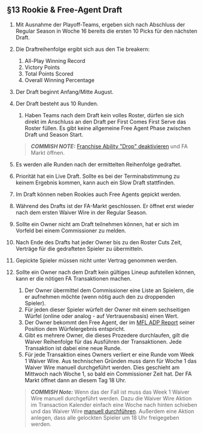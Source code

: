 ## §13 Rookie & Free-Agent Draft

1. Mit Ausnahme der Playoff-Teams, ergeben sich nach Abschluss der Regular Season in Woche 16 bereits die ersten 10 Picks für den nächsten Draft.
2. Die Draftreihenfolge ergibt sich aus den Tie breakern:
    
    1. All-Play Winning Record
    2. Victory Points
    3. Total Points Scored
    4. Overall Winning Percentage

3. Der Draft beginnt Anfang/Mitte August.
4. Der Draft besteht aus 10 Runden.

    1. Haben Teams nach dem Draft kein volles Roster, dürfen sie sich direkt im Anschluss an den Draft per First Comes First Serve das Roster füllen. Es gibt keine allgemeine Free Agent Phase zwischen Draft und Season Start.
    
    > **_COMMISH NOTE:_**  [Franchise Ability "Drop" deaktivieren](https://www45.myfantasyleague.com/2024/options?L=54277&O=93) und FA Markt öffnen.
    
5. Es werden alle Runden nach der ermittelten Reihenfolge gedraftet.
6. Priorität hat ein Live Draft. Sollte es bei der Terminabstimmung zu keinem Ergebnis kommen, kann auch ein Slow Draft stattfinden.
7. Im Draft können neben Rookies auch Free Agents gepickt werden.
8. Während des Drafts ist der FA-Markt geschlossen. Er öffnet erst wieder nach dem ersten Waiver Wire in der Regular Season.
9. Sollte ein Owner nicht am Draft teilnehmen können, hat er sich im Vorfeld bei einem Commissioner zu melden.
10. Nach Ende des Drafts hat jeder Owner bis zu den Roster Cuts Zeit, Verträge für die gedrafteten Spieler zu übermitteln.
11. Gepickte Spieler müssen nicht unter Vertrag genommen werden.
12. Sollte ein Owner nach dem Draft kein gültiges Lineup aufstellen können, kann er die nötigen FA Transaktionen machen.

    1. Der Owner übermittel dem Commissioner eine Liste an Spielern, die er aufnehmen möchte (wenn nötig auch den zu droppenden Spieler).
    2. Für jeden dieser Spieler würfelt der Owner mit einem sechseitigen Würfel (online oder analog - auf Vertrauensbasis) einen Wert.
    3. Der Owner bekommt den Free Agent, der im [MFL ADP Report](https://www45.myfantasyleague.com/2024/reports?L=54277&R=ADP) seiner Position dem Würfelergebnis entspricht.
    4. Gibt es mehrere Owner, die dieses Prozedere durchlaufen, gilt die Waiver Reihenfolge für das Ausführen der Transaktionen. Jede Transaktion ist dabei eine neue Runde.
    5. Für jede Transaktion eines Owners verliert er eine Runde vom Week 1 Waiver Wire. Aus technischen Gründen muss dann für Woche 1 das Waiver Wire manuell durchgeführt werden. Dies geschieht am Mittwoch nach Woche 1, so bald ein Commissioner Zeit hat. Der FA Markt öffnet dann an diesem Tag 18 Uhr.
    
    > **_COMMISH Note:_** Wenn das der Fall ist muss das Week 1 Waiver Wire manuell durchgeführt werden. Dazu die Waiver Wire Aktion im Transaction Kalender einfach eine Woche nach hinten schieben und das Waiver Wire [manuell durchführen](https://www45.myfantasyleague.com/2024/options?L=54277&O=47). Außerdem eine Aktion anlegen, dass alle gelockten Spieler um 18 Uhr freigegeben werden.
